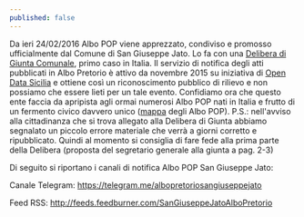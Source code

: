```yaml
---
published: false
---
```


Da ieri 24/02/2016 Albo POP viene apprezzato, condiviso e promosso ufficialmente dal Comune di San Giuseppe Jato. Lo fa con una [Delibera di Giunta Comunale](http://156.54.128.62/sgjato/mc/mc_p_dettaglio.php?id_pubbl=1614), primo caso in Italia. Il servizio di notifica degli atti pubblicati in Albo Pretorio è attivo da novembre 2015 su iniziativa di [Open Data Sicilia](opendatasiclia.it) e ottiene così un riconoscimento pubblico di rilievo e non possiamo che essere lieti per un tale evento. Confidiamo ora che questo ente faccia da apripista agli ormai numerosi Albo POP nati in Italia e frutto di un fermento civico davvero unico ([mappa](http://umap.openstreetmap.fr/it/map/albo-pop_64767#6/41.870/12.942) degli Albo POP). 
P.S.: nell'avviso alla cittadinanza che si trova allegato alla Delibera di Giunta abbiamo segnalato un piccolo errore materiale che verrà a giorni corretto e ripubblicato. Quindi al momento si consiglia di fare fede alla prima parte della Delibera (proposta del segretario generale alla giunta a pag. 2-3)

Di seguito si riportano i canali di notifica Albo POP San Giuseppe Jato:

Canale Telegram: https://telegram.me/albopretoriosangiuseppejato

Feed RSS: http://feeds.feedburner.com/SanGiuseppeJatoAlboPretorio


